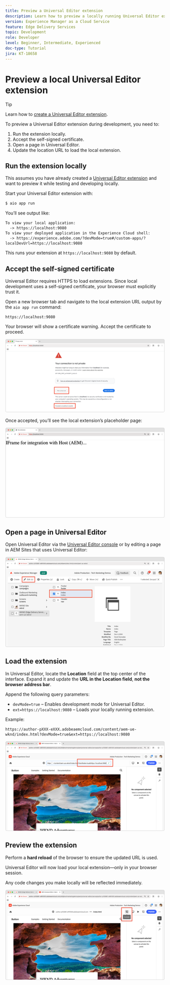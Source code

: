 ```yaml
---
title: Preview a Universal Editor extension
description: Learn how to preview a locally running Universal Editor extension during development.
version: Experience Manager as a Cloud Service
feature: Edge Delivery Services
topic: Development
role: Developer
level: Beginner, Intermediate, Experienced
doc-type: Tutorial
jira: KT-18658
---
```


# Preview a local Universal Editor extension

>[!TIP]
> Learn how to [create a Universal Editor extension](https://developer.adobe.com/uix/docs/services/aem-universal-editor/).

To preview a Universal Editor extension during development, you need to:

1. Run the extension locally.
2. Accept the self-signed certificate.
3. Open a page in Universal Editor.
4. Update the location URL to load the local extension.

## Run the extension locally

This assumes you have already created a [Universal Editor extension](https://developer.adobe.com/uix/docs/services/aem-universal-editor/) and want to preview it while testing and developing locally.

Start your Universal Editor extension with:

```bash
$ aio app run
```

You’ll see output like:

```
To view your local application:
  -> https://localhost:9080
To view your deployed application in the Experience Cloud shell:
  -> https://experience.adobe.com/?devMode=true#/custom-apps/?localDevUrl=https://localhost:9080
```

This runs your extension at `https://localhost:9080` by default.


## Accept the self-signed certificate

Universal Editor requires HTTPS to load extensions. Since local development uses a self-signed certificate, your browser must explicitly trust it.

Open a new browser tab and navigate to the local extension URL output by the `aio app run` command:

```
https://localhost:9080
```

Your browser will show a certificate warning. Accept the certificate to proceed.

![Accept the self-signed certificate](./assets/local-extension-preview/accept-certificate.png)

Once accepted, you’ll see the local extension’s placeholder page:

![Extension is accessible](./assets/local-extension-preview/extension-accessible.png)


## Open a page in Universal Editor

Open Universal Editor via the [Universal Editor console](https://experience.adobe.com/#/@myOrg/aem/editor/canvas/) or by editing a page in AEM Sites that uses Universal Editor:

![Open a page in Universal Editor](./assets/local-extension-preview/open-page-in-ue.png)


## Load the extension

In Universal Editor, locate the **Location** field at the top center of the interface. Expand it and update the **URL in the Location field**, **not the browser address bar**.

Append the following query parameters:

* `devMode=true` – Enables development mode for Universal Editor.
* `ext=https://localhost:9080` – Loads your locally running extension.

Example:

```
https://author-pXXX-eXXX.adobeaemcloud.com/content/aem-ue-wknd/index.html?devMode=true&ext=https://localhost:9080
```

![Update the Universal Editor location URL](./assets/local-extension-preview/update-location-url.png)


## Preview the extension

Perform a **hard reload** of the browser to ensure the updated URL is used.

Universal Editor will now load your local extension—only in your browser session.

Any code changes you make locally will be reflected immediately.

![Local extension loaded](./assets/local-extension-preview/extension-loaded.png)

